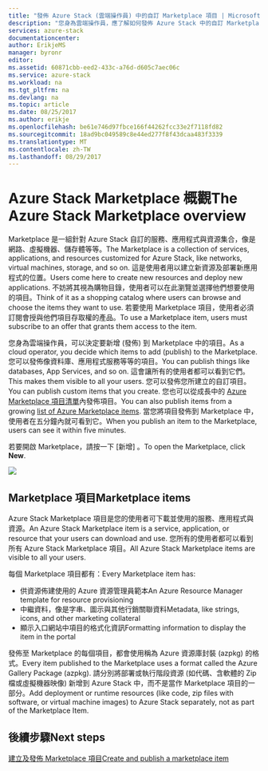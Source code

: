 ```yaml
---
title: "發佈 Azure Stack (雲端操作員) 中的自訂 Marketplace 項目 | Microsoft Docs"
description: "您身為雲端操作員，應了解如何發佈 Azure Stack 中的自訂 Marketplace 項目。"
services: azure-stack
documentationcenter: 
author: ErikjeMS
manager: byronr
editor: 
ms.assetid: 60871cbb-eed2-433c-a76d-d605c7aec06c
ms.service: azure-stack
ms.workload: na
ms.tgt_pltfrm: na
ms.devlang: na
ms.topic: article
ms.date: 08/25/2017
ms.author: erikje
ms.openlocfilehash: be61e746d97fbce166f44262fcc33e2f7118fd82
ms.sourcegitcommit: 18ad9bc049589c8e44ed277f8f43dcaa483f3339
ms.translationtype: MT
ms.contentlocale: zh-TW
ms.lasthandoff: 08/29/2017
---
```

# <a name="the-azure-stack-marketplace-overview"></a><span data-ttu-id="aac62-103">Azure Stack Marketplace 概觀</span><span class="sxs-lookup"><span data-stu-id="aac62-103">The Azure Stack Marketplace overview</span></span>
<span data-ttu-id="aac62-104">Marketplace 是一組針對 Azure Stack 自訂的服務、應用程式與資源集合，像是網路、虛擬機器、儲存體等等。</span><span class="sxs-lookup"><span data-stu-id="aac62-104">The Marketplace is a collection of services, applications, and resources customized for Azure Stack, like networks, virtual machines, storage, and so on.</span></span> <span data-ttu-id="aac62-105">這是使用者用以建立新資源及部署新應用程式的位置。</span><span class="sxs-lookup"><span data-stu-id="aac62-105">Users come here to create new resources and deploy new applications.</span></span> <span data-ttu-id="aac62-106">不妨將其視為購物目錄，使用者可以在此瀏覽並選擇他們想要使用的項目。</span><span class="sxs-lookup"><span data-stu-id="aac62-106">Think of it as a shopping catalog where users can browse and choose the items they want to use.</span></span> <span data-ttu-id="aac62-107">若要使用 Marketplace 項目，使用者必須訂閱會授與他們項目存取權的產品。</span><span class="sxs-lookup"><span data-stu-id="aac62-107">To use a Marketplace item, users must subscribe to an offer that grants them access to the item.</span></span>

<span data-ttu-id="aac62-108">您身為雲端操作員，可以決定要新增 (發佈) 到 Marketplace 中的項目。</span><span class="sxs-lookup"><span data-stu-id="aac62-108">As a cloud operator, you decide which items to add (publish) to the Marketplace.</span></span> <span data-ttu-id="aac62-109">您可以發佈像資料庫、應用程式服務等等的項目。</span><span class="sxs-lookup"><span data-stu-id="aac62-109">You can publish things like databases, App Services, and so on.</span></span> <span data-ttu-id="aac62-110">這會讓所有的使用者都可以看到它們。</span><span class="sxs-lookup"><span data-stu-id="aac62-110">This makes them visible to all your users.</span></span> <span data-ttu-id="aac62-111">您可以發佈您所建立的自訂項目。</span><span class="sxs-lookup"><span data-stu-id="aac62-111">You can publish custom items that you create.</span></span> <span data-ttu-id="aac62-112">您也可以從成長中的 [Azure Marketplace 項目清單](azure-stack-marketplace-azure-items.md)內發佈項目。</span><span class="sxs-lookup"><span data-stu-id="aac62-112">You can also publish items from a growing [list of Azure Marketplace items](azure-stack-marketplace-azure-items.md).</span></span> <span data-ttu-id="aac62-113">當您將項目發佈到 Marketplace 中，使用者在五分鐘內就可看到它。</span><span class="sxs-lookup"><span data-stu-id="aac62-113">When you publish an item to the Marketplace, users can see it within five minutes.</span></span>

<span data-ttu-id="aac62-114">若要開啟 Marketplace，請按一下 [新增] 。</span><span class="sxs-lookup"><span data-stu-id="aac62-114">To open the Marketplace, click **New**.</span></span>

![](media/azure-stack-publish-custom-marketplace-item/image1.png)

## <a name="marketplace-items"></a><span data-ttu-id="aac62-115">Marketplace 項目</span><span class="sxs-lookup"><span data-stu-id="aac62-115">Marketplace items</span></span>
<span data-ttu-id="aac62-116">Azure Stack Marketplace 項目是您的使用者可下載並使用的服務、應用程式與資源。</span><span class="sxs-lookup"><span data-stu-id="aac62-116">An Azure Stack Marketplace item is a service, application, or resource that your users can download and use.</span></span> <span data-ttu-id="aac62-117">您所有的使用者都可以看到所有 Azure Stack Marketplace 項目。</span><span class="sxs-lookup"><span data-stu-id="aac62-117">All Azure Stack Marketplace items are visible to all your users.</span></span>

<span data-ttu-id="aac62-118">每個 Marketplace 項目都有：</span><span class="sxs-lookup"><span data-stu-id="aac62-118">Every Marketplace item has:</span></span>

* <span data-ttu-id="aac62-119">供資源佈建使用的 Azure 資源管理員範本</span><span class="sxs-lookup"><span data-stu-id="aac62-119">An Azure Resource Manager template for resource provisioning</span></span>
* <span data-ttu-id="aac62-120">中繼資料，像是字串、圖示與其他行銷關聯資料</span><span class="sxs-lookup"><span data-stu-id="aac62-120">Metadata, like strings, icons, and other marketing collateral</span></span>
* <span data-ttu-id="aac62-121">顯示入口網站中項目的格式化資訊</span><span class="sxs-lookup"><span data-stu-id="aac62-121">Formatting information to display the item in the portal</span></span>

<span data-ttu-id="aac62-122">發佈至 Marketplace 的每個項目，都會使用稱為 Azure 資源庫封裝 (azpkg) 的格式。</span><span class="sxs-lookup"><span data-stu-id="aac62-122">Every item published to the Marketplace uses a format called the Azure Gallery Package (azpkg).</span></span> <span data-ttu-id="aac62-123">請分別將部署或執行階段資源 (如代碼、含軟體的 Zip 檔或虛擬機器映像) 新增到 Azure Stack 中，而不是當作 Marketplace 項目的一部分。</span><span class="sxs-lookup"><span data-stu-id="aac62-123">Add deployment or runtime resources (like code, zip files with software, or virtual machine images) to Azure Stack separately, not as part of the Marketplace Item.</span></span> 

## <a name="next-steps"></a><span data-ttu-id="aac62-124">後續步驟</span><span class="sxs-lookup"><span data-stu-id="aac62-124">Next steps</span></span>
[<span data-ttu-id="aac62-125">建立及發佈 Marketplace 項目</span><span class="sxs-lookup"><span data-stu-id="aac62-125">Create and publish a marketplace item</span></span>](azure-stack-create-and-publish-marketplace-item.md)

